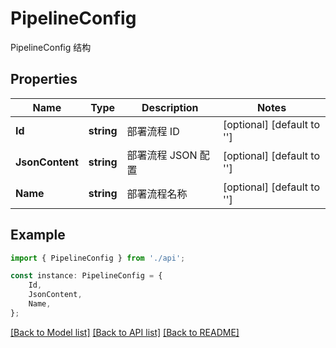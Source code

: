 # PipelineConfig

PipelineConfig 结构

## Properties

Name | Type | Description | Notes
------------ | ------------- | ------------- | -------------
**Id** | **string** | 部署流程 ID | [optional] [default to '']
**JsonContent** | **string** | 部署流程 JSON 配置 | [optional] [default to '']
**Name** | **string** | 部署流程名称 | [optional] [default to '']

## Example

```typescript
import { PipelineConfig } from './api';

const instance: PipelineConfig = {
    Id,
    JsonContent,
    Name,
};
```

[[Back to Model list]](../README.md#documentation-for-models) [[Back to API list]](../README.md#documentation-for-api-endpoints) [[Back to README]](../README.md)

